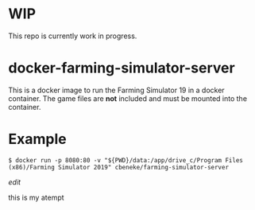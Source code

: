 # WIP
This repo is currently work in progress.

# docker-farming-simulator-server
This is a docker image to run the Farming Simulator 19 in a docker container.
The game files are **not** included and must be mounted into the container.

# Example

```
$ docker run -p 8080:80 -v "${PWD}/data:/app/drive_c/Program Files (x86)/Farming Simulator 2019" cbeneke/farming-simulator-server
```

*edit*


this is my atempt
